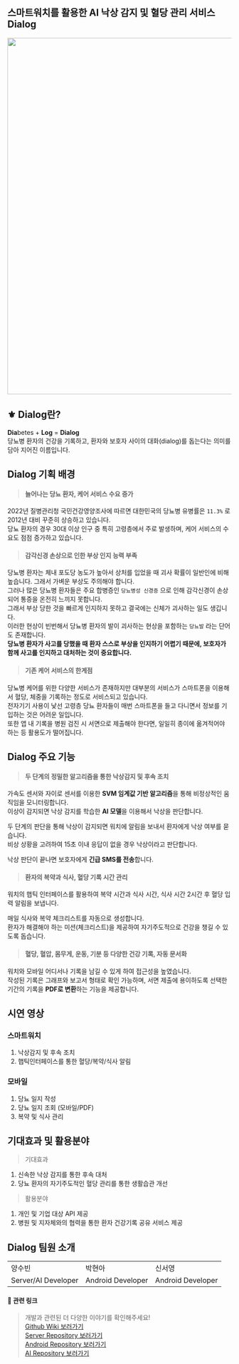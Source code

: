 ## 스마트워치를 활용한 AI 낙상 감지 및 혈당 관리 서비스 Dialog

<img src="https://github.com/user-attachments/assets/58c6b8ef-c166-45f4-8403-4bb12c023c6f" width="800px" alert="logo"/>

## ⚜️ Dialog란?

**Dia**betes + **Log** = **Dialog** <br/>
당뇨병 환자의 건강을 기록하고, 환자와 보호자 사이의 대화(dialog)를 돕는다는 의미를 담아 지어진 이름입니다. 

## Dialog 기획 배경

> #### 늘어나는 당뇨 환자, 케어 서비스 수요 증가

2022년 질병관리청 국민건강영양조사에 따르면 대한민국의 당뇨병 유병률은 `11.3%` 로 2012년 대비 꾸준히 상승하고 있습니다. <br/>
당뇨 환자의 경우 30대 이상 인구 중 특히 고령층에서 주로 발생하며, 케어 서비스의 수요도 점점 증가하고 있습니다. 

> #### 감각신경 손상으로 인한 부상 인지 능력 부족

당뇨병 환자는 체내 포도당 농도가 높아서 상처를 입었을 때 괴사 확률이 일반인에 비해 높습니다. 그래서 가벼운 부상도 주의해야 합니다. <br/>
그러나 많은 당뇨병 환자들은 주요 합병증인 `당뇨병성 신경증` 으로 인해 감각신경이 손상되어 통증을 온전히 느끼지 못합니다. <br/>
그래서 부상 당한 것을 빠르게 인지하지 못하고 결국에는 신체가 괴사하는 일도 생깁니다. <br/>
이러한 현상이 빈번해서 당뇨병 환자의 발이 괴사하는 현상을 포함하는 `당뇨발` 라는 단어도 존재합니다. <br/>
**당뇨병 환자가 사고를 당했을 때 환자 스스로 부상을 인지하기 어렵기 때문에, 보호자가 함께 사고를 인지하고 대처하는 것이 중요합니다.**

> #### 기존 케어 서비스의 한계점

당뇨병 케어를 위한 다양한 서비스가 존재하지만 대부분의 서비스가 스마트폰을 이용해서 혈당, 체중을 기록하는 정도로 서비스되고 있습니다. <br/>
전자기기 사용이 낯선 고령층 당뇨 환자들이 매번 스마트폰을 들고 다니면서 정보를 기입하는 것은 어려운 일입니다. <br/>
또한 앱 내 기록을 병원 검진 시 서면으로 제출해야 한다면, 일일히 종이에 옮겨적어야 하는 등 활용도가 떨어집니다. <br/>

## Dialog 주요 기능

> #### 두 단계의 정밀한 알고리즘을 통한 낙상감지 및 후속 조치

가속도 센서와 자이로 센서를 이용한 **SVM 임계값 기반 알고리즘**을 통해 비정상적인 움직임을 모니터링합니다. <br/>
이상이 감지되면 낙상 감지를 학습한 **AI 모델**을 이용해서 낙상을 판단합니다. <br/>

두 단계의 판단을 통해 낙상이 감지되면 워치에 알림을 보내서 환자에게 낙상 여부를 묻습니다. <br/>
비상 상황을 고려하여 15초 이내 응답이 없을 경우 낙상이라고 판단합니다. <br/>

낙상 판단이 끝나면 보호자에게 **긴급 SMS를 전송**합니다.

> #### 환자의 복약과 식사, 혈당 기록 시간 관리

워치의 햅틱 인터페이스를 활용하여 복약 시간과 식사 시간, 식사 시간 2시간 후 혈당 입력 알림을 보냅니다. <br/>

매일 식사와 복약 체크리스트를 자동으로 생성합니다.<br/>
환자가 해결해야 하는 미션(체크리스트)을 제공하여 자기주도적으로 건강을 챙길 수 있도록 돕습니다.

> #### 혈당, 혈압, 몸무게, 운동, 기분 등 다양한 건강 기록, 자동 문서화

워치와 모바일 어디서나 기록을 남길 수 있게 하여 접근성을 높였습니다. <br/>
작성된 기록은 그래프와 보고서 형태로 확인 가능하며, 서면 제출에 용이하도록 선택한 기간의 기록을 **PDF로 변환**하는 기능을 제공합니다.

## 시연 영상

### 스마트워치
1. 낙상감지 및 후속 조치
2. 햅틱인터페이스를 통한 혈당/복약/식사 알림

### 모바일
1. 당뇨 일지 작성
2. 당뇨 일지 조회 (모바일/PDF)
3. 복약 및 식사 관리

## 기대효과 및 활용분야

> 기대효과

1. 신속한 낙상 감지를 통한 후속 대처
2. 당뇨 환자의 자기주도적인 혈당 관리를 통한 생활습관 개선

> 활용분야

1. 개인 및 기업 대상 API 제공
2. 병원 및 지자체와의 협력을 통한 환자 건강기록 공유 서비스 제공



## Dialog 팀원 소개
<table>
  <tr>
    <td>양수빈</td>
    <td>박현아</td>
    <td>신서영</td>
  </tr>
  <tr>
    <td>Server/AI Developer</td>
    <td>Android Developer</td>
    <td>Android Developer</td>
  </tr>
</table>

#### 🔗 관련 링크
> 개발과 관련된 더 다양한 이야기를 확인해주세요!<br/>
> <a href="https://github.com/epilog-swu/Front/wiki">Github Wiki 보러가기</a><br/>
> <a href="https://github.com/epilog-swu/Server">Server Repository 보러가기</a><br/>
> <a href="https://github.com/epilog-swu/Front">Android Repository 보러가기</a><br/>
> <a href="https://github.com/epilog-swu/AI">AI Repository 보러가기</a>
